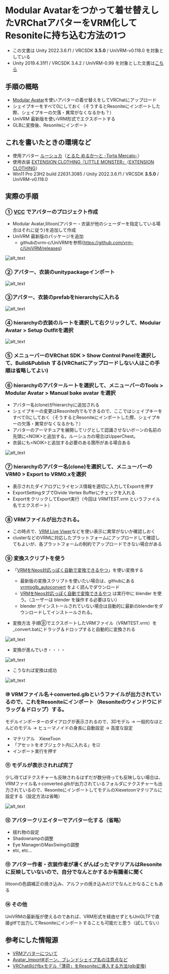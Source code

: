 # Modular Avatarをつかって着せ替えしたVRChatアバターをVRM化してResoniteに持ち込む方法の1つ
 - この文書は Unity 2022.3.6.f1 / VRCSDK **3.5.0** / UniVRM-v0.118.0 を対象としている
 - Unity 2019.4.31f1 / VRCSDK 3.4.2 / UniVRM-0.99 を対象とした文書は[こちら](https://github.com/konto250/VRMimport/tree/for2019)

## 手順の概略
- [Modular Avatar](https://modular-avatar.nadena.dev/ja/docs/intro)を使いアバターの着せ替えをしてVRChatにアップロード
- シェイプキーをすべて0にしておく（そうするとResoniteにインポートした際、シェイプキーの欠落・異常がなくなるかも？）
- UniVRM 最新版を使いVRM形式でエクスポートする
- GLBに変換後、Resoniteにインポート

## これを書いたときの環境など
- 使用アバター  [ルーシュカ](https://booth.pm/ja/items/4296675)（[とるた めるか～と -Torta Mercato-](https://tortamercato.booth.pm/)）
- 使用衣装  [EXTENSION CLOTHING『LITTLE MONSTER』](https://extension.booth.pm/items/4604087)（[EXTENSION CLOTHING](https://extension.booth.pm/)）
- Win11 Pro 23H2 build 22631.3085 / Unity 2022.3.6.f1 / VRCSDK **3.5.0** / UniVRM-v0.118.0

## 実際の手順

### ➀ [VCC](https://vrchat.com/home/download) でアバターのプロジェクト作成
- Modular Avatar,liltoon(アバター・衣装が他のシェーダーを指定している場合はそれに従う)を追加して作成
- UniVRM 最新版のパッケージを追加
  - githubのvrm-c/UniVRMを参照(https://github.com/vrm-c/UniVRM/releases)

![alt_text](images/2022/image0.png "image_tooltip")

### ② アバター、衣装のunitypackageインポート
![alt_text](images/2022/image1.png "image_tooltip")

### ③アバター、衣装のprefabをhierarchyに入れる
![alt_text](images/2022/image2.png "image_tooltip")

### ④ hierarchyの衣装のルートを選択して右クリックして、Modular Avatar > Setup Outfitを選択
![alt_text](images/2022/image3.png "image_tooltip")

### ⑤ メニューバーのVRChat SDK > Show Control Panelを選択して、Build&Publish する(VRChatにアップロードしない人はこの手順は省略してよい)

### ⑥ hierarchyのアバタールートを選択して、メニューバーのTools > Modular Avatar > Manual bake avatar を選択
- アバター名(clone)がhierarchyに追加される
- シェイプキーの変更はResonite内でもできるので、ここではシェイプキーをすべて0にしておく（そうするとResoniteにインポートした際、シェイプキーの欠落・異常がなくなるかも？）
- アバターのアーマチュアを展開してリグとして認識させないボーンの名前の先頭に&lt;NOIK&gt;と追加する。ルーシュカの場合はUpperChest。
- 衣装にも&lt;NOIK&gt;と追加する必要のある箇所がある場合ある

![alt_text](images/2022/image4.png "image_tooltip")

### ⑦ hierarchyのアバター名(clone)を選択して、メニューバーのVRM0 > Export to VRM0.xを選択
- 表示されたダイアログにライセンス情報を適切に入力してExportを押す
- ExportSettingタブでDivide Vertex Bufferにチェックを入れる
- ExportをクリックしてExport実行（今回は VRMTEST.vrm というファイル名でエクスポート）

### ⑧ VRMファイルが出力される。
- この時点で、[VRM Live Viwer](https://booth.pm/ja/items/1783082)などを使い表示に異常がないか確認しおく
- clusterなどのVRMに対応したプラットフォームにアップロードして確認してもよいが、各プラットフォームの制約でアップロードできない場合がある

### ⑨ 変換スクリプトを使う
- 「[VRMをNeos対応っぽく自動で変換できるやつ](https://booth.pm/ja/items/4104649)」を使い変換する
  - 最新版の変換スクリプトを使いたい場合は、githubにある [vrmtoglb_autoconvert](https://github.com/kazu0617/vrmtoglb_autoconvert) をよく読んでダウンロード
  - [VRMをNeos対応っぽく自動で変換できるやつ](https://booth.pm/ja/items/4104649) は実行中に blender を使う。（ユーザーは blender を操作する必要はない）
  - blender がインストールされていない場合は自動的に最新のblenderをダウンロードしてインストールされる。

- 変換方法
手順⑧でエクスポートしたVRMファイル（VRMTEST.vrm）を_convert.batにドラッグ＆ドロップすると自動的に変換される

![alt_text](images/2022/image5.png "image_tooltip")

- 変換が進んでいき・・・・

![alt_text](images/image6.png "image_tooltip")

- こうなれば変換は成功

![alt_text](images/2022/image7.png "image_tooltip")

### ⑩ VRMファイル名＋converted.glbというファイルが出力されているので、これをResoniteにインポート（Resoniteのウィンドウにドラッグ＆ドロップ）する。
モデルインポーターのダイアログが表示されるので、3Dモデル → 一般的なほとんどのモデル → ヒューマノイドの身長に自動設定 → 高度な設定
- マテリアル　XiexeToon
- 「アセットをオブジェクト内に入れる」を☑
- インポート実行を押す

### ⑪ モデルが表示されれば完了

少し待てばテクスチャーも反映されるはずだが数分待っても反映しない場合は、VRMファイル名＋converted.glbが出力されているフォルダにテクスチャーも出力されているので、ResoniteにインポートしてモデルのXiexetoonマテリアルに設定する（設定方法は省略）

![alt_text](images/2022/image8.jpg "image_tooltip")

### ⑫ アバタークリエイターでアバター化する（省略）
 - 揺れ物の設定
 - Shadowrampの調整
 - Eye ManagerのMaxSwingの調整
 - etc, etc...

### ⑬ アバター作者・衣装作者が凄くがんばったマテリアルはResoniteに反映していないので、自分でなんとかするか有識者に聞く
liltoonの色調補正の焼き込み、アルファの焼き込みだけでなんとかなることもある


### ⑭ その他
UniVRMの最新版が使えるのであれば、VRM形式を経由せずともUniGLTFで直接gltfで出力してResoniteにインポートすることも可能だと思う（試してない）

## 参考にした情報源
- [VRMアバターについて](https://sharedx.notion.site/VRM-d93c6e3ae2f647e0956054efff1d20b9)
- [Avatar_Import#ボーン、ブレンドシェイプ名の注意点など](https://neosvrjp.memo.wiki/d/Avatar_Import#content_1)
- [VRChat向けfbxモデル「薄荷」をResoniteに導入する方法(glb変換) ](https://note.com/ckkcobalt/n/n9db7c3e8a1f5)
